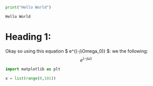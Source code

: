 ```python
print("Hello World")
```

    Hello World


# Heading 1: 
Okay so using this equation $ e^{(-j\Omega_0)} $: we the following: 
$$ e^{(-j\omega)}$$


```python
import matplotlib as plt

x = list(range(0,101))

```


```python

```
